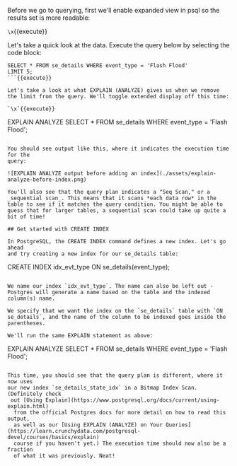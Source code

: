 Before we go to querying, first we'll enable expanded view in psql so the results set is more readable:

`\x`{{execute}}

Let's take a quick look at the data. Execute the query below by selecting the 
code block:

```
SELECT * FROM se_details WHERE event_type = 'Flash Flood'
LIMIT 5;
```{{execute}}

Let's take a look at what EXPLAIN (ANALYZE) gives us when we remove the limit from the query. We'll toggle extended display off this time:

`\x`{{execute}}

```
EXPLAIN ANALYZE 
SELECT * FROM se_details WHERE event_type = 'Flash Flood';
```{{execute}}

You should see output like this, where it indicates the execution time for the 
query:

![EXPLAIN ANALYZE output before adding an index](./assets/explain-analyze-before-index.png)

You'll also see that the query plan indicates a "Seq Scan," or a _sequential scan_. This means that it scans *each data row* in the table to see if it matches the query condition. You might be able to guess that for larger tables, a sequential scan could take up quite a bit of time!

## Get started with CREATE INDEX

In PostgreSQL, the CREATE INDEX command defines a new index. Let's go ahead 
and try creating a new index for our se_details table:

```
CREATE INDEX idx_evt_type ON se_details(event_type);
```{{execute}}

We name our index `idx_evt_type`. The name can also be left out - Postgres will generate a name based on the table and the indexed column(s) name.

We specify that we want the index on the `se_details` table with `ON se_details`, and the name of the column to be indexed goes inside the parentheses. 

We'll run the same EXPLAIN statement as above:

```
EXPLAIN ANALYZE 
SELECT * FROM se_details WHERE event_type = 'Flash Flood';
```{{execute}}

This time, you should see that the query plan is different, where it now uses 
our new index `se_details_state_idx` in a Bitmap Index Scan. (Definitely check
 out [Using Explain](https://www.postgresql.org/docs/current/using-explain.html)
  from the official Postgres docs for more detail on how to read this output, 
  as well as our [Using EXPLAIN (ANALYZE) on Your Queries](https://learn.crunchydata.com/postgresql-devel/courses/basics/explain)
  course if you haven't yet.) The execution time should now also be a fraction 
  of what it was previously. Neat!
